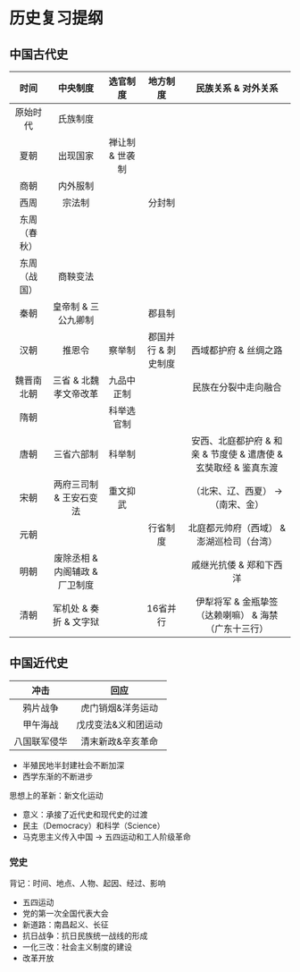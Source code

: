# 历史复习提纲

## 中国古代史

|   时间   | 中央制度 | 选官制度 | 地方制度 | 民族关系 & 对外关系 |
| :------: | :------: | :----: | :------: | :------: |
| 原始时代 | 氏族制度 |     |     |          |
| 夏朝 | 出现国家 | 禅让制 & 世袭制 | | |
| 商朝 | 内外服制 | | | |
| 西周 | 宗法制 | | 分封制 | |
| 东周（春秋） | | | | |
| 东周（战国） | 商鞅变法 | | | |
| 秦朝 | 皇帝制 & 三公九卿制 | | 郡县制 | |
| 汉朝 | 推恩令 | 察举制 | 郡国并行 & 刺史制度 | 西域都护府 & 丝绸之路 |
| 魏晋南北朝 | 三省 & 北魏孝文帝改革 | 九品中正制 | | 民族在分裂中走向融合 |
| 隋朝 | | 科举选官制 | | |
| 唐朝 | 三省六部制 | 科举制 | | 安西、北庭都护府 & 和亲 & 节度使 & 遣唐使 & 玄奘取经 & 鉴真东渡 |
| 宋朝 | 两府三司制 & 王安石变法 | 重文抑武 | | （北宋、辽、西夏） -> （南宋、金） |
| 元朝 | | | 行省制度 | 北庭都元帅府（西域） & 澎湖巡检司（台湾）|
| 明朝 | 废除丞相 & 内阁辅政 & 厂卫制度 | | | 戚继光抗倭 & 郑和下西洋 |
| 清朝 | 军机处 & 奏折 & 文字狱 | | 16省并行 | 伊犁将军 & 金瓶挚签（达赖喇嘛） & 海禁（广东十三行）|

## 中国近代史

|冲击|回应|
|:---:|:---:|
|鸦片战争|虎门销烟&洋务运动|
|甲午海战|戊戌变法&义和团运动|
|八国联军侵华|清末新政&辛亥革命|

- 半殖民地半封建社会不断加深
- 西学东渐的不断进步

思想上的革新：新文化运动

- 意义：承接了近代史和现代史的过渡
- 民主（Democracy）和科学（Science）
- 马克思主义传入中国 -> 五四运动和工人阶级革命

### 党史

背记：时间、地点、人物、起因、经过、影响

- 五四运动
- 党的第一次全国代表大会
- 新道路：南昌起义、长征
- 抗日战争：抗日民族统一战线的形成
- 一化三改：社会主义制度的建设
- 改革开放